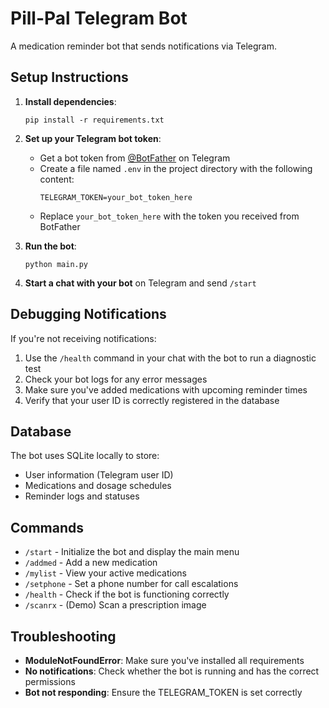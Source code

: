 # Pill-Pal Telegram Bot

A medication reminder bot that sends notifications via Telegram.

## Setup Instructions

1. **Install dependencies**:
   ```
   pip install -r requirements.txt
   ```

2. **Set up your Telegram bot token**:
   - Get a bot token from [@BotFather](https://t.me/botfather) on Telegram
   - Create a file named `.env` in the project directory with the following content:
     ```
     TELEGRAM_TOKEN=your_bot_token_here
     ```
   - Replace `your_bot_token_here` with the token you received from BotFather

3. **Run the bot**:
   ```
   python main.py
   ```

4. **Start a chat with your bot** on Telegram and send `/start`

## Debugging Notifications

If you're not receiving notifications:

1. Use the `/health` command in your chat with the bot to run a diagnostic test
2. Check your bot logs for any error messages
3. Make sure you've added medications with upcoming reminder times
4. Verify that your user ID is correctly registered in the database

## Database

The bot uses SQLite locally to store:
- User information (Telegram user ID)
- Medications and dosage schedules
- Reminder logs and statuses

## Commands

- `/start` - Initialize the bot and display the main menu
- `/addmed` - Add a new medication
- `/mylist` - View your active medications
- `/setphone` - Set a phone number for call escalations
- `/health` - Check if the bot is functioning correctly
- `/scanrx` - (Demo) Scan a prescription image

## Troubleshooting

- **ModuleNotFoundError**: Make sure you've installed all requirements
- **No notifications**: Check whether the bot is running and has the correct permissions
- **Bot not responding**: Ensure the TELEGRAM_TOKEN is set correctly
